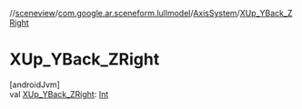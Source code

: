 //[sceneview](../../../index.md)/[com.google.ar.sceneform.lullmodel](../index.md)/[AxisSystem](index.md)/[XUp_YBack_ZRight](-x-up_-y-back_-z-right.md)

# XUp_YBack_ZRight

[androidJvm]\
val [XUp_YBack_ZRight](-x-up_-y-back_-z-right.md): [Int](https://kotlinlang.org/api/latest/jvm/stdlib/kotlin/-int/index.html)
